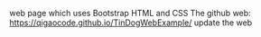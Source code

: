 web page which uses Bootstrap HTML and CSS
The github web: https://qigaocode.github.io/TinDogWebExample/
update the web
